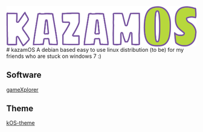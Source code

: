 <img src="images/kazamos.png" alt="kazamos-logo" align="right" />
# kazamOS
A debian based easy to use linux distribution (to be) for my friends who are stuck on windows 7 :)

## Software
[gameXplorer](https://github.com/Wolf-Pack-Clan/gameXplorer)

## Theme
[kOS-theme](https://github.com/Wolf-Pack-Clan/kOS-theme)
